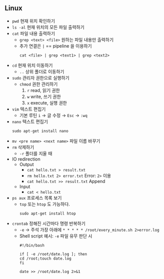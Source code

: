 ## Linux

- `pwd` 현재 위치 확인하기
- `ls -al` 현재 위치의 모든 파일 출력하기
- `cat` 파일 내용 출력하기
  - `grep <text> <file>` 원하는 파일 내용만 출력하기
  - 추가 연결은 `|` == pipeline 을 이용하기
    ```
    cat <file> | grep <text1> | grep <text2>
    ```
- `cd` 현재 위치 이동하기
  - `..` 상위 폴더로 이동하기
- `sudo` 관리자 권한으로 실행하기
  - `chmod` 권한 관리하기
    1. `r` read, 읽기 권한
    2. `w` write, 쓰기 권한
    3. `x` execute, 실행 권한
- `vim` 텍스트 편집기
  - 기본 루틴 `i` → 글 수정 → `Esc` → `:wq`
- `nano` 텍스트 편집기
  ```
  sudo apt-get install nano
  ```
- `mv <pre name> <next name>` 파일 이름 바꾸기
- `rm` 삭제하기
  - `-r` 폴더를 지울 때
- IO redirection
  - Output
    - `cat hello.txt > result.txt`
    - `rm hello.txt 2> error.txt` Error: `2>` 이용
    - `cat hello.txt >> result.txt` Append
  - Input
    - `cat < hello.txt`
- `ps aux` 프로세스 목록 보기
  - `top` 또는 `htop` 도 가능하다.
    ```
    sudo apt-get install htop
    ```
- `crontab` 정해진 시간마다 명령 반복하기
  - `-e` → 주석 가장 아래에 `* * * * * /root/every_minute.sh 2>error.log`
  - Shell script 예시: `-e` 파일 유무 판단 시
    ```
    #!/bin/bash

    if [ -e /root/date.log ]; then
    cd /root;touch date.log
    fi

    date >> /root/date.log 2>&1
    ```

